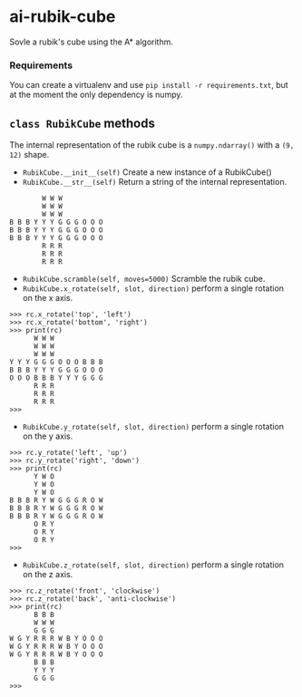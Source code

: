 # ai-rubik-cube
Sovle a rubik's cube using the A* algorithm.

### Requirements
You can create a virtualenv and use `pip install -r requirements.txt`, but at the moment the only dependency is numpy.

## `class RubikCube` methods

The internal representation of the rubik cube is a `numpy.ndarray()` with a `(9, 12)` shape.

- `RubikCube.__init__(self)` Create a new instance of a RubikCube()
- `RubikCube.__str__(self)` Return a string of the internal representation.
```
        W W W
        W W W
        W W W
B B B Y Y Y G G G O O O
B B B Y Y Y G G G O O O
B B B Y Y Y G G G O O O
        R R R
        R R R
        R R R
```
- `RubikCube.scramble(self, moves=5000)` Scramble the rubik cube.
- `RubikCube.x_rotate(self, slot, direction)` perform a single rotation on the x axis.

```
>>> rc.x_rotate('top', 'left')
>>> rc.x_rotate('bottom', 'right')
>>> print(rc)
      W W W
      W W W
      W W W
Y Y Y G G G O O O B B B
B B B Y Y Y G G G O O O
O O O B B B Y Y Y G G G
      R R R
      R R R
      R R R
>>>

```
- `RubikCube.y_rotate(self, slot, direction)` perform a single rotation on the y axis.

```
>>> rc.y_rotate('left', 'up')
>>> rc.y_rotate('right', 'down')
>>> print(rc)
      Y W O
      Y W O
      Y W O
B B B R Y W G G G R O W
B B B R Y W G G G R O W
B B B R Y W G G G R O W
      O R Y
      O R Y
      O R Y
>>>
```

- `RubikCube.z_rotate(self, slot, direction)` perform a single rotation on the z axis.

```
>>> rc.z_rotate('front', 'clockwise')
>>> rc.z_rotate('back', 'anti-clockwise')
>>> print(rc)
      B B B
      W W W
      G G G
W G Y R R R W B Y O O O
W G Y R R R W B Y O O O
W G Y R R R W B Y O O O
      B B B
      Y Y Y
      G G G
>>>
```
